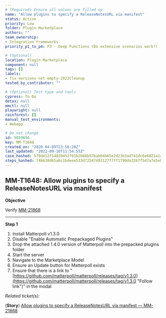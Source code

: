 ```yaml
---
# (Required) Ensure all values are filled up
name: "Allow plugins to specify a ReleaseNotesURL via manifest"
status: Active
priority: Low
folder: Plugin Marketplace
authors: ""
team_ownership:
- Integration Frameworks
priority_p1_to_p4: P3 - Deep Functions (Do extensive scenarios work?)

# (Optional)
location: Plugin Marketplace
component: null
tags: []
labels:
- fix-versions-not-empty-2022cleanup
tested_by_contributor: ""

# (Optional) Test type and tools
cypress: To Do
detox: null
mmctl: null
playwright: null
rainforest: []
manual_test_environments:
- Webapp

# Do not change
id: 5059694
key: MM-T1648
created_on: "2020-04-09T23:56:28Z"
last_updated: "2022-09-10T11:54:55Z"
case_hashed: 570d412f14839452701b2048b57bab04b65e2d23b3ad741dc6e6821a1aa453579ded4027d6873ab4555d62ff07a2dbc9
steps_hashed: 74b638d65a6c1bdeee533d72547493127f7ff1799da3267f5d7a7e5ebf68b216f78f91fabce3d07b34d3b6100ed161de
---
```


<!-- (Auto-generated) Based on frontmatter's "key" and "name" -->

## MM-T1648: Allow plugins to specify a ReleaseNotesURL via manifest

**Objective**

Verify [MM-21868](https://mattermost.atlassian.net/browse/MM-21868)

---

**Step 1**

1. Install Matterpoll v1.3.0
2. Disable "Enable Automatic Prepackaged Plugins"
3. Drop the attached 1.4.0 version of Matterpoll into the prepacked plugins folder
4. Start the server
5. Navigate to the Marketplace Model
6. Ensure an Update button for Matterpoll exists
7. Ensure that there is a link to "[https://github.com/matterpoll/matterpoll/releases/tag/v1.3.0](https://github.com/matterpoll/matterpoll/releases/tag/v1.3.0 "Follow link")" in the modal

_Related ticket(s):_

(**Story**) [Allow plugins to specify a ReleaseNotesURL via manifest — MM-21868](https://mattermost.atlassian.net/browse/MM-21868)
